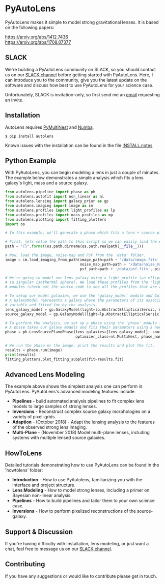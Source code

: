 # PyAutoLens

PyAutoLens makes it simple to model strong gravitational lenses. It is based on the following papers:

https://arxiv.org/abs/1412.7436<br/>
https://arxiv.org/abs/1708.07377

## SLACK

We're building a PyAutoLens community on SLACK, so you should contact us on our [SLACK channel](https://pyautolens.slack.com/) before getting started with PyAutoLens. Here, I can introduce you to the community, give you the latest update on the software and discuss how best to use PyAutoLens for your science case.

Unfortunately, SLACK is invitation-only, so first send me an [email](https://github.com/Jammy2211) requesting an invite.

## Installation

AutoLens requires [PyMultiNest](http://johannesbuchner.github.io/pymultinest-tutorial/install.html) and [Numba](https://github.com/numba/numba).

```
$ pip install autolens
```

Known issues with the installation can be found in the file [INSTALL.notes](https://github.com/Jammy2211/PyAutoLens/blob/master/INSTALL.notes)

## Python Example

With PyAutoLens, you can begin modeling a lens in just a couple of minutes. The example below demonstrates a simple analysis which fits a lens galaxy's light, mass and a source galaxy.

```python
from autolens.pipeline import phase as ph
from autolens.autofit import non_linear as nl
from autolens.lensing import galaxy_prior as gp
from autolens.imaging import image as im
from autolens.profiles import light_profiles as lp
from autolens.profiles import mass_profiles as mp
from autolens.plotting import fitting_plotters
import os

# In this example, we'll generate a phase which fits a lens + source plane system.

# First, lets setup the path to this script so we can easily load the example data.
path = "{}".format(os.path.dirname(os.path.realpath(__file__)))

# Now, load the image, noise-map and PSF from the 'data' folder.
image = im.load_imaging_from_path(image_path=path + '/data/image.fits',
                                  noise_map_path=path + '/data/noise_map.fits',
                                  psf_path=path + '/data/psf.fits', pixel_scale=0.1)

# We're going to model our lens galaxy using a light profile (an elliptical Sersic) and mass profile
# (a singular isothermal sphere). We load these profiles from the 'light_profile (lp)' and 'mass_profile (mp)'
# modules (check out the source code to see all the profiles that are available).

# To setup our model galaxies, we use the 'galaxy_model' module and GalaxyModel class. 
# A GalaxyModel represents a galaxy where the parameters of its associated profiles are 
# variable and fitted for by the analysis.
lens_galaxy_model = gp.GalaxyModel(light=lp.AbstractEllipticalSersic, mass=mp.EllipticalIsothermal)
source_galaxy_model = gp.GalaxyModel(light=lp.AbstractEllipticalSersic)

# To perform the analysis, we set up a phase using the 'phase' module (imported as 'ph').
# A phase takes our galaxy models and fits their parameters using a non-linear search (in this case, MultiNest).
phase = ph.LensSourcePlanePhase(lens_galaxies=[lens_galaxy_model], source_galaxies=[source_galaxy_model],
                                optimizer_class=nl.MultiNest, phase_name='phase_example')

# We run the phase on the image, print the results and plot the fit.
results = phase.run(image)
print(results)
fitting_plotters.plot_fitting_subplot(fit=results.fit)

```
## Advanced Lens Modeling

The example above shows the simplest analysis one can perform in PyAutoLens. PyAutoLens's advanced modeling features include:

- **Pipelines** - build automated analysis pipelines to fit complex lens models to large samples of strong lenses.
- **Inversions** - Reconstruct complex source galaxy morphologies on a variety of pixel-grids.
- **Adaption** - (October 2018) - Adapt the lensing analysis to the features of the observed strong lens imaging.
- **Multi-Plane** - (November 2018) Model multi-plane lenses, including systems with multiple lensed source galaxies.

## HowToLens

Detailed tutorials demonstrating how to use PyAutoLens can be found in the 'howtolens' folder:

- **Introduction** - How to use PyAutolens, familiarizing you with the interface and project structure.
- **Lens Modeling** - How to model strong lenses, including a primer on Bayesian non-linear analysis.
- **Pipelines** - How to build pipelines and tailor them to your own science case.
- **Inversions** - How to perform pixelized reconstructions of the source-galaxy.

## Support & Discussion

If you're having difficulty with installation, lens modeling, or just want a chat, feel free to message us on our [SLACK channel](https://pyautolens.slack.com/).

## Contributing

If you have any suggestions or would like to contribute please get in touch.
